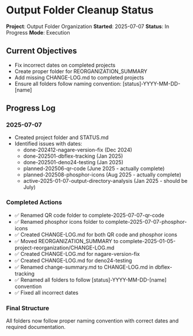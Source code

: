 # Output Folder Cleanup Status

**Project**: Output Folder Organization
**Started**: 2025-07-07
**Status**: In Progress
**Mode**: Execution

## Current Objectives

- Fix incorrect dates on completed projects
- Create proper folder for REORGANIZATION_SUMMARY
- Add missing CHANGE-LOG.md to completed projects
- Ensure all folders follow naming convention: [status]-YYYY-MM-DD-[name]

## Progress Log

### 2025-07-07

- Created project folder and STATUS.md
- Identified issues with dates:
  - done-202412-nagare-version-fix (Dec 2024)
  - done-202501-dbflex-tracking (Jan 2025)
  - done-202501-deno24-testing (Jan 2025)
  - planned-202506-qr-code (June 2025 - actually complete)
  - planned-202508-phosphor-icons (Aug 2025 - actually complete)
  - active-2025-01-07-output-directory-analysis (Jan 2025 - should be July)

### Completed Actions

- ✅ Renamed QR code folder to complete-2025-07-07-qr-code
- ✅ Renamed phosphor icons folder to complete-2025-07-07-phosphor-icons
- ✅ Created CHANGE-LOG.md for both QR code and phosphor icons
- ✅ Moved REORGANIZATION_SUMMARY to complete-2025-01-05-project-reorganization/CHANGE-LOG.md
- ✅ Created CHANGE-LOG.md for nagare-version-fix
- ✅ Created CHANGE-LOG.md for deno24-testing
- ✅ Renamed change-summary.md to CHANGE-LOG.md in dbflex-tracking
- ✅ Renamed all folders to follow [status]-YYYY-MM-DD-[name] convention
- ✅ Fixed all incorrect dates

### Final Structure

All folders now follow proper naming convention with correct dates and required documentation.
